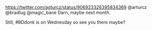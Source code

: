 https://twitter.com/agturcz/status/906923326395834369 @arturcz @bradlug @magic_bane Darn, maybe next month.

Still, #BDdonk is on Wednesday so see you there maybe?